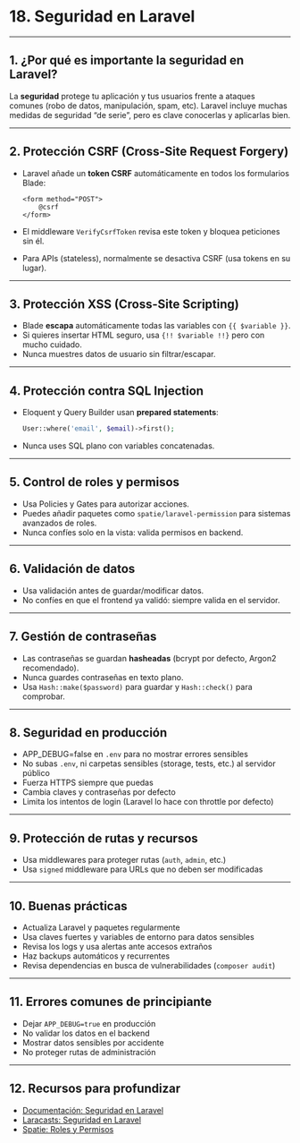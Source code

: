 # 18. Seguridad en Laravel

---

## 1. ¿Por qué es importante la seguridad en Laravel?

La **seguridad** protege tu aplicación y tus usuarios frente a ataques comunes (robo de datos, manipulación, spam, etc). Laravel incluye muchas medidas de seguridad “de serie”, pero es clave conocerlas y aplicarlas bien.

---

## 2. Protección CSRF (Cross-Site Request Forgery)

* Laravel añade un **token CSRF** automáticamente en todos los formularios Blade:

  ```blade
  <form method="POST">
      @csrf
  </form>
  ```
* El middleware `VerifyCsrfToken` revisa este token y bloquea peticiones sin él.
* Para APIs (stateless), normalmente se desactiva CSRF (usa tokens en su lugar).

---

## 3. Protección XSS (Cross-Site Scripting)

* Blade **escapa** automáticamente todas las variables con `{{ $variable }}`.
* Si quieres insertar HTML seguro, usa `{!! $variable !!}` pero con mucho cuidado.
* Nunca muestres datos de usuario sin filtrar/escapar.

---

## 4. Protección contra SQL Injection

* Eloquent y Query Builder usan **prepared statements**:

  ```php
  User::where('email', $email)->first();
  ```
* Nunca uses SQL plano con variables concatenadas.

---

## 5. Control de roles y permisos

* Usa Policies y Gates para autorizar acciones.
* Puedes añadir paquetes como `spatie/laravel-permission` para sistemas avanzados de roles.
* Nunca confíes solo en la vista: valida permisos en backend.

---

## 6. Validación de datos

* Usa validación antes de guardar/modificar datos.
* No confíes en que el frontend ya validó: siempre valida en el servidor.

---

## 7. Gestión de contraseñas

* Las contraseñas se guardan **hasheadas** (bcrypt por defecto, Argon2 recomendado).
* Nunca guardes contraseñas en texto plano.
* Usa `Hash::make($password)` para guardar y `Hash::check()` para comprobar.

---

## 8. Seguridad en producción

* APP\_DEBUG=false en `.env` para no mostrar errores sensibles
* No subas `.env`, ni carpetas sensibles (storage, tests, etc.) al servidor público
* Fuerza HTTPS siempre que puedas
* Cambia claves y contraseñas por defecto
* Limita los intentos de login (Laravel lo hace con throttle por defecto)

---

## 9. Protección de rutas y recursos

* Usa middlewares para proteger rutas (`auth`, `admin`, etc.)
* Usa `signed` middleware para URLs que no deben ser modificadas

---

## 10. Buenas prácticas

* Actualiza Laravel y paquetes regularmente
* Usa claves fuertes y variables de entorno para datos sensibles
* Revisa los logs y usa alertas ante accesos extraños
* Haz backups automáticos y recurrentes
* Revisa dependencias en busca de vulnerabilidades (`composer audit`)

---

## 11. Errores comunes de principiante

* Dejar `APP_DEBUG=true` en producción
* No validar los datos en el backend
* Mostrar datos sensibles por accidente
* No proteger rutas de administración

---

## 12. Recursos para profundizar

* [Documentación: Seguridad en Laravel](https://laravel.com/docs/security)
* [Laracasts: Seguridad en Laravel](https://laracasts.com/series/laravel-security)
* [Spatie: Roles y Permisos](https://spatie.be/docs/laravel-permission/v6/introduction)